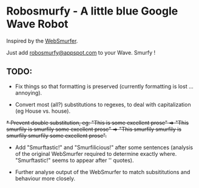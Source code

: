 Robosmurfy - A little blue Google Wave Robot
============================================

Inspired by the <a href="http://websmurfer.devnull.net/">WebSmurfer</a>.

Just add robosmurfy@appspot.com to your Wave. Smurfy !

TODO:
---------------------
* Fix things so that formatting is preserved (currently formatting is lost ... annoying).

* Convert most (all?) substitutions to regexes, to deal with capitalization (eg House vs. house).

<del>* Prevent double substitution, eg: "This is some excellent prose" => "This smurfily is smurfily some excellent prose" => "This smurfily smurfily is smurfily smurfily some excellent prose".</del>

* Add "Smurftastic!" and "Smurfilicious!" after some sentences (analysis of the original WebSmurfer required to determine exactly where. "Smurftastic!" seems to appear after '' quotes).

* Further analyse output of the WebSmurfer to match subsititutions and behaviour more closely.
